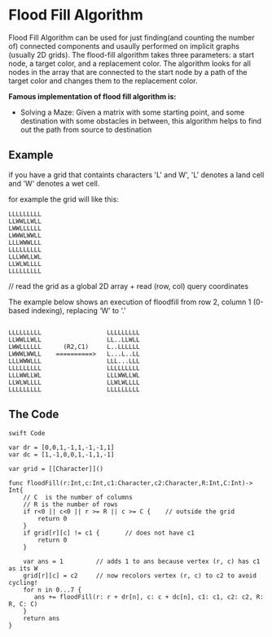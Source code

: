 # Flood Fill Algorithm 

Flood Fill Algorithm can be used for just finding(and counting the number of) connected components and usaully performed on implicit graphs (usually 2D grids). The flood-fill algorithm takes three parameters: a start node, a target color, and a replacement color. The algorithm looks for all nodes in the array that are connected to the start node by a path of the target color and changes them to the replacement color. 


**Famous implementation of flood fill algorithm is:** 
- Solving a Maze:  Given a matrix with some starting point, and some destination with some obstacles in between, this algorithm helps to find out the path from source to destination


## Example 
if you have a grid that containts characters 'L' and W', 'L' denotes a land cell and 'W' denotes a wet cell.

for example the grid will like this:

```
LLLLLLLLL
LLWWLLWLL
LWWLLLLLL
LWWWLWWLL
LLLWWWLLL
LLLLLLLLL
LLLWWLLWL
LLWLWLLLL
LLLLLLLLL
```

// read the grid as a global 2D array + read (row, col) query coordinates

The example below shows an execution of floodfill from row 2, column 1 (0-based indexing), replacing ‘W’ to ‘.’ 

```

LLLLLLLLL                  LLLLLLLLL
LLWWLLWLL                  LL..LLWLL
LWWLLLLLL      (R2,C1)     L..LLLLLL
LWWWLWWLL    ==========>   L...L..LL
LLLWWWLLL                  LLL...LLL
LLLLLLLLL                  LLLLLLLLL
LLLWWLLWL                  LLLWWLLWL
LLWLWLLLL                  LLWLWLLLL
LLLLLLLLL                  LLLLLLLLL

```


## The Code 

```
swift Code 

var dr = [0,0,1,-1,1,-1,-1,1]
var dc = [1,-1,0,0,1,-1,1,-1]

var grid = [[Character]]()

func floodFill(r:Int,c:Int,c1:Character,c2:Character,R:Int,C:Int)-> Int{
    // C  is the number of columns
    // R is the number of rows
    if r<0 || c<0 || r >= R || c >= C {    // outside the grid
        return 0
    }
    if grid[r][c] != c1 {       // does not have c1
        return 0
    }
    
    var ans = 1         // adds 1 to ans because vertex (r, c) has c1 as its W
    grid[r][c] = c2     // now recolors vertex (r, c) to c2 to avoid cycling!
    for n in 0...7 {
       ans += floodFill(r: r + dr[n], c: c + dc[n], c1: c1, c2: c2, R: R, C: C)
    }
    return ans
}

```

